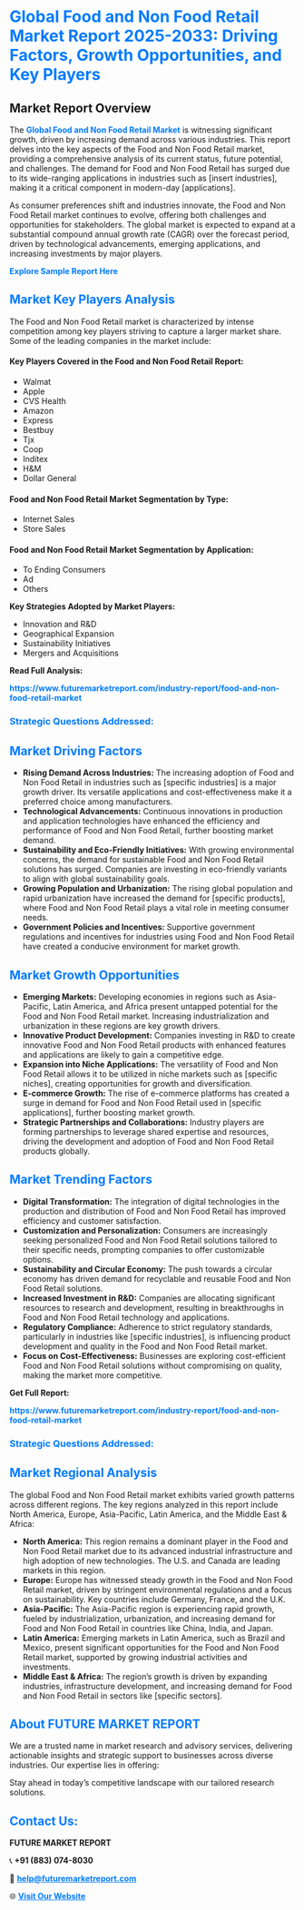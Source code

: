 <h1 style="color: #007BFF;">Global Food and Non Food Retail Market Report 2025-2033: Driving Factors, Growth Opportunities, and Key Players</h1>

<section id="overview">
<h2>Market Report Overview</h2>
<p>The <a href="https://www.futuremarketreport.com/industry-report/food-and-non-food-retail-market" style="color: #007BFF; text-decoration: none;"><strong>Global Food and Non Food Retail Market</strong></a> is witnessing significant growth, driven by increasing demand across various industries. This report delves into the key aspects of the Food and Non Food Retail market, providing a comprehensive analysis of its current status, future potential, and challenges. The demand for Food and Non Food Retail has surged due to its wide-ranging applications in industries such as [insert industries], making it a critical component in modern-day [applications].</p>
<p>As consumer preferences shift and industries innovate, the Food and Non Food Retail market continues to evolve, offering both challenges and opportunities for stakeholders. The global market is expected to expand at a substantial compound annual growth rate (CAGR) over the forecast period, driven by technological advancements, emerging applications, and increasing investments by major players.</p>
</section>

<section id="overview">
<p><a href="https://www.futuremarketreport.com/request-sample/reportId=63875" style="color: #007BFF; text-decoration: none;"><strong>Explore Sample Report Here</strong></a></p>
</section>

<section id="key-players">
<h2 style="color: #007BFF;">Market Key Players Analysis</h2>
<p>The Food and Non Food Retail market is characterized by intense competition among key players striving to capture a larger market share. Some of the leading companies in the market include:</p>
<h4>Key Players Covered in the Food and Non Food Retail Report:</h4>
<ul><li>Walmat</li><li>Apple</li><li>CVS Health</li><li>Amazon</li><li>Express</li><li>Bestbuy</li><li>Tjx</li><li>Coop</li><li>Inditex</li><li>H&amp;M</li><li>Dollar General</li></ul>
<h4>Food and Non Food Retail Market Segmentation by Type:</h4>
<ul><li>Internet Sales</li><li>Store Sales</li></ul>

<h4>Food and Non Food Retail Market Segmentation by Application:</h4>
<ul><li>To Ending Consumers</li><li>Ad</li><li>Others</li></ul>
<p><strong>Key Strategies Adopted by Market Players:</strong></p>
<ul>
<li>Innovation and R&D</li>
<li>Geographical Expansion</li>
<li>Sustainability Initiatives</li>
<li>Mergers and Acquisitions</li>
</ul>
</section>

<section>
<p><strong>Read Full Analysis: </strong></p><a href="https://www.futuremarketreport.com/industry-report/food-and-non-food-retail-market" style="color: #007BFF; text-decoration: none;"><strong>https://www.futuremarketreport.com/industry-report/food-and-non-food-retail-market</strong></a>
<h3 style="color: #007BFF;">Strategic Questions Addressed:</h3>
</section>

<section id="driving-factors">
<h2 style="color: #007BFF;">Market Driving Factors</h2>
<ul>
<li><strong>Rising Demand Across Industries:</strong> The increasing adoption of Food and Non Food Retail in industries such as [specific industries] is a major growth driver. Its versatile applications and cost-effectiveness make it a preferred choice among manufacturers.</li>
<li><strong>Technological Advancements:</strong> Continuous innovations in production and application technologies have enhanced the efficiency and performance of Food and Non Food Retail, further boosting market demand.</li>
<li><strong>Sustainability and Eco-Friendly Initiatives:</strong> With growing environmental concerns, the demand for sustainable Food and Non Food Retail solutions has surged. Companies are investing in eco-friendly variants to align with global sustainability goals.</li>
<li><strong>Growing Population and Urbanization:</strong> The rising global population and rapid urbanization have increased the demand for [specific products], where Food and Non Food Retail plays a vital role in meeting consumer needs.</li>
<li><strong>Government Policies and Incentives:</strong> Supportive government regulations and incentives for industries using Food and Non Food Retail have created a conducive environment for market growth.</li>
</ul>
</section>

<section id="growth-opportunities">
<h2 style="color: #007BFF;">Market Growth Opportunities</h2>
<ul>
<li><strong>Emerging Markets:</strong> Developing economies in regions such as Asia-Pacific, Latin America, and Africa present untapped potential for the Food and Non Food Retail market. Increasing industrialization and urbanization in these regions are key growth drivers.</li>
<li><strong>Innovative Product Development:</strong> Companies investing in R&D to create innovative Food and Non Food Retail products with enhanced features and applications are likely to gain a competitive edge.</li>
<li><strong>Expansion into Niche Applications:</strong> The versatility of Food and Non Food Retail allows it to be utilized in niche markets such as [specific niches], creating opportunities for growth and diversification.</li>
<li><strong>E-commerce Growth:</strong> The rise of e-commerce platforms has created a surge in demand for Food and Non Food Retail used in [specific applications], further boosting market growth.</li>
<li><strong>Strategic Partnerships and Collaborations:</strong> Industry players are forming partnerships to leverage shared expertise and resources, driving the development and adoption of Food and Non Food Retail products globally.</li>
</ul>
</section>

<section id="trending-factors">
<h2 style="color: #007BFF;">Market Trending Factors</h2>
<ul>
<li><strong>Digital Transformation:</strong> The integration of digital technologies in the production and distribution of Food and Non Food Retail has improved efficiency and customer satisfaction.</li>
<li><strong>Customization and Personalization:</strong> Consumers are increasingly seeking personalized Food and Non Food Retail solutions tailored to their specific needs, prompting companies to offer customizable options.</li>
<li><strong>Sustainability and Circular Economy:</strong> The push towards a circular economy has driven demand for recyclable and reusable Food and Non Food Retail solutions.</li>
<li><strong>Increased Investment in R&D:</strong> Companies are allocating significant resources to research and development, resulting in breakthroughs in Food and Non Food Retail technology and applications.</li>
<li><strong>Regulatory Compliance:</strong> Adherence to strict regulatory standards, particularly in industries like [specific industries], is influencing product development and quality in the Food and Non Food Retail market.</li>
<li><strong>Focus on Cost-Effectiveness:</strong> Businesses are exploring cost-efficient Food and Non Food Retail solutions without compromising on quality, making the market more competitive.</li>
</ul>
</section>

<section>
<p><strong>Get Full Report: </strong></p><a href="https://www.futuremarketreport.com/industry-report/food-and-non-food-retail-market" style="color: #007BFF; text-decoration: none;"><strong>https://www.futuremarketreport.com/industry-report/food-and-non-food-retail-market</strong></a>
<h3 style="color: #007BFF;">Strategic Questions Addressed:</h3>
</section>


<section id="regional-analysis">
<h2 style="color: #007BFF;">Market Regional Analysis</h2>
<p>The global Food and Non Food Retail market exhibits varied growth patterns across different regions. The key regions analyzed in this report include North America, Europe, Asia-Pacific, Latin America, and the Middle East & Africa:</p>
<ul>
<li><strong>North America:</strong> This region remains a dominant player in the Food and Non Food Retail market due to its advanced industrial infrastructure and high adoption of new technologies. The U.S. and Canada are leading markets in this region.</li>
<li><strong>Europe:</strong> Europe has witnessed steady growth in the Food and Non Food Retail market, driven by stringent environmental regulations and a focus on sustainability. Key countries include Germany, France, and the U.K.</li>
<li><strong>Asia-Pacific:</strong> The Asia-Pacific region is experiencing rapid growth, fueled by industrialization, urbanization, and increasing demand for Food and Non Food Retail in countries like China, India, and Japan.</li>
<li><strong>Latin America:</strong> Emerging markets in Latin America, such as Brazil and Mexico, present significant opportunities for the Food and Non Food Retail market, supported by growing industrial activities and investments.</li>
<li><strong>Middle East & Africa:</strong> The region’s growth is driven by expanding industries, infrastructure development, and increasing demand for Food and Non Food Retail in sectors like [specific sectors].</li>
</ul>
</section>

<footer>
<h2 style="color: #007BFF;">About FUTURE MARKET REPORT</h2>
<p>We are a trusted name in market research and advisory services, delivering actionable insights and strategic support to businesses across diverse industries. Our expertise lies in offering:</p>

<p>Stay ahead in today’s competitive landscape with our tailored research solutions.</p>

<h2 style="color: #007BFF;">Contact Us:</h2>
<p><strong>FUTURE MARKET REPORT</strong></p>
<p>📞 <strong>+91 (883) 074-8030</strong></p>
<p>📧 <strong><a href="mailto:help@futuremarketreport.com" style="color: #007BFF;">help@futuremarketreport.com</a></strong></p>
<p>🌐 <strong><a href="https://www.futuremarketreport.com/" style="color: #007BFF;">Visit Our Website</a></strong></p>
</footer>